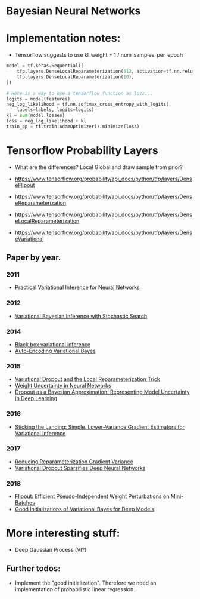 # Bayesian Neural Networks

# Implementation notes:
- Tensorflow suggests to use kl_weight = 1 / num_samples_per_epoch

```python
model = tf.keras.Sequential([
    tfp.layers.DenseLocalReparameterization(512, activation=tf.nn.relu),
    tfp.layers.DenseLocalReparameterization(10),
])

# Here is a way to use a tensorflow function as loss...
logits = model(features)
neg_log_likelihood = tf.nn.softmax_cross_entropy_with_logits(
    labels=labels, logits=logits)
kl = sum(model.losses)
loss = neg_log_likelihood + kl
train_op = tf.train.AdamOptimizer().minimize(loss)

```

# Tensorflow Probability Layers

- What are the differences? Local Global and draw sample from prior?

- https://www.tensorflow.org/probability/api_docs/python/tfp/layers/DenseFlipout
- https://www.tensorflow.org/probability/api_docs/python/tfp/layers/DenseReparameterization
- https://www.tensorflow.org/probability/api_docs/python/tfp/layers/DenseLocalReparameterization
- https://www.tensorflow.org/probability/api_docs/python/tfp/layers/DenseVariational

## Paper by year.

### 2011

- [Practical Variational Inference for Neural Networks](https://papers.nips.cc/paper/4329-practical-variational-inference-for-neural-networks)

### 2012

- [Variational Bayesian Inference with Stochastic Search](https://arxiv.org/abs/1206.6430)

### 2014

- [Black box variational inference](https://arxiv.org/abs/1401.0118)
- [Auto-Encoding Variational Bayes](https://arxiv.org/abs/1312.6114)

### 2015

- [Variational Dropout and the Local Reparameterization Trick](https://arxiv.org/abs/1506.02557)
- [Weight Uncertainty in Neural Networks](https://arxiv.org/abs/1505.05424)
- [Dropout as a Bayesian Approximation: Representing Model Uncertainty in Deep Learning](https://arxiv.org/abs/1506.02142)

### 2016

- [Sticking the Landing: Simple, Lower-Variance Gradient Estimators for Variational Inference](https://arxiv.org/abs/1703.09194)

### 2017 

- [Reducing Reparameterization Gradient Variance](https://arxiv.org/abs/1705.07880)
- [Variational Dropout Sparsifies Deep Neural Networks](https://arxiv.org/abs/1701.05369)

### 2018 

- [Flipout: Efficient Pseudo-Independent Weight Perturbations on Mini-Batches](https://arxiv.org/abs/1803.04386)
- [Good Initializations of Variational Bayes for Deep Models](https://arxiv.org/abs/1810.08083)

# More interesting stuff:
- Deep Gaussian Process (VI?)

## Further todos:

- Implement the "good initialization". Therefore we need an implementation of probabilistic linear regression...